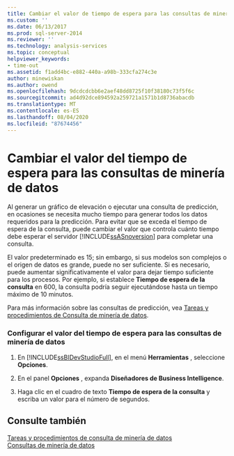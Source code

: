 ```yaml
---
title: Cambiar el valor de tiempo de espera para las consultas de minería de datos | Microsoft Docs
ms.custom: ''
ms.date: 06/13/2017
ms.prod: sql-server-2014
ms.reviewer: ''
ms.technology: analysis-services
ms.topic: conceptual
helpviewer_keywords:
- time-out
ms.assetid: f1add4bc-e882-440a-a98b-333cfa274c3e
author: minewiskan
ms.author: owend
ms.openlocfilehash: 9dcdcdcbb6e2aef48dd8725f10f38180c73f5f6c
ms.sourcegitcommit: ad4d92dce894592a259721a1571b1d8736abacdb
ms.translationtype: MT
ms.contentlocale: es-ES
ms.lasthandoff: 08/04/2020
ms.locfileid: "87674456"
---
```

# <a name="change-the-time-out-value-for-data-mining-queries"></a>Cambiar el valor del tiempo de espera para las consultas de minería de datos
  Al generar un gráfico de elevación o ejecutar una consulta de predicción, en ocasiones se necesita mucho tiempo para generar todos los datos requeridos para la predicción. Para evitar que se exceda el tiempo de espera de la consulta, puede cambiar el valor que controla cuánto tiempo debe esperar el servidor [!INCLUDE[ssASnoversion](../../includes/ssasnoversion-md.md)] para completar una consulta.  
  
 El valor predeterminado es 15; sin embargo, si sus modelos son complejos o el origen de datos es grande, puede no ser suficiente. Si es necesario, puede aumentar significativamente el valor para dejar tiempo suficiente para los procesos. Por ejemplo, si establece **Tiempo de espera de la consulta** en 600, la consulta podría seguir ejecutándose hasta un tiempo máximo de 10 minutos.  
  
 Para más información sobre las consultas de predicción, vea [Tareas y procedimientos de Consulta de minería de datos](data-mining-query-tasks-and-how-tos.md).  
  
### <a name="configure-the-time-out-value-for-data-mining-queries"></a>Configurar el valor del tiempo de espera para las consultas de minería de datos  
  
1.  En [!INCLUDE[ssBIDevStudioFull](../../includes/ssbidevstudiofull-md.md)], en el menú **Herramientas** , seleccione **Opciones**.  
  
2.  En el panel **Opciones** , expanda **Diseñadores de Business Intelligence**.  
  
3.  Haga clic en el cuadro de texto **Tiempo de espera de la consulta** y escriba un valor para el número de segundos.  
  
## <a name="see-also"></a>Consulte también  
 [Tareas y procedimientos de consulta de minería de datos](data-mining-query-tasks-and-how-tos.md)   
 [Consultas de minería de datos](data-mining-queries.md)  
  
  
